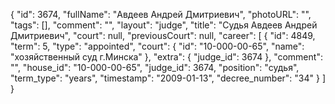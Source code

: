 {
    "id": 3674,
    "fullName": "Авдеев Андрей Дмитриевич",
    "photoURL": "",
    "tags": [],
    "comment": "",
    "layout": "judge",
    "title": "Судья Авдеев Андрей Дмитриевич",
    "court": null,
    "previousCourt": null,
    "career": [
        {
            "id": 4849,
            "term": 5,
            "type": "appointed",
            "court": {
                "id": "10-000-00-65",
                "name": "хозяйственный суд г.Минска"
            },
            "extra": {
                "judge_id": 3674
            },
            "comment": "",
            "house_id": "10-000-00-65",
            "judge_id": 3674,
            "position": "судья",
            "term_type": "years",
            "timestamp": "2009-01-13",
            "decree_number": "34"
        }
    ]
}